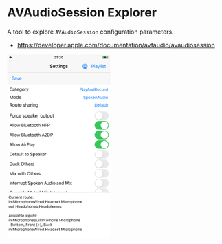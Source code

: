 AVAudioSession Explorer
==

A tool to explore `AVAudioSession` configuration parameters.

- https://developer.apple.com/documentation/avfaudio/avaudiosession

<img src="screenshot.png" width="240">